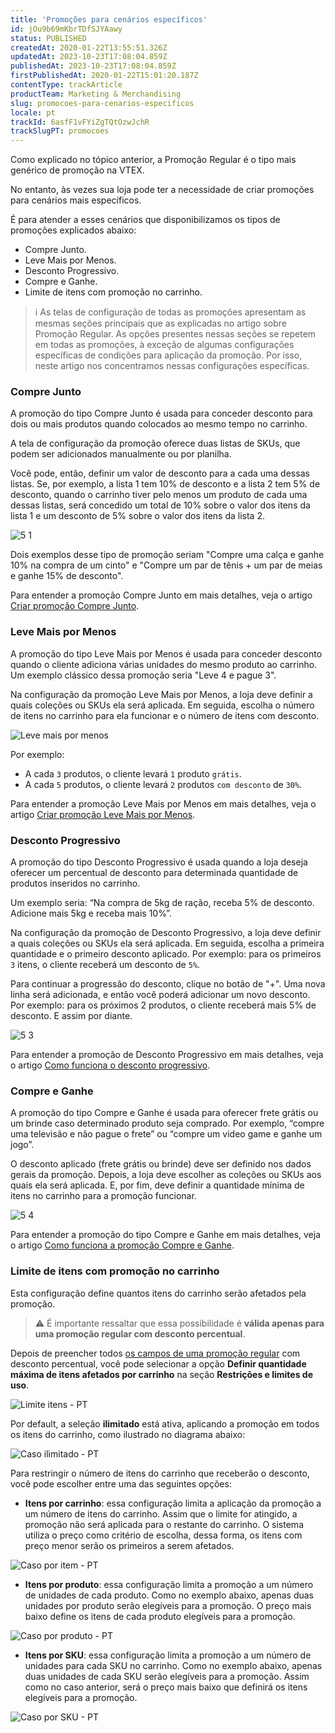 ```yaml
---
title: 'Promoções para cenários específicos'
id: jOu9b69mKbrTDfSJYAawy
status: PUBLISHED
createdAt: 2020-01-22T13:55:51.326Z
updatedAt: 2023-10-23T17:08:04.859Z
publishedAt: 2023-10-23T17:08:04.859Z
firstPublishedAt: 2020-01-22T15:01:20.187Z
contentType: trackArticle
productTeam: Marketing & Merchandising
slug: promocoes-para-cenarios-especificos
locale: pt
trackId: 6asfF1vFYiZgTQtOzwJchR
trackSlugPT: promocoes
---
```


Como explicado no tópico anterior, a Promoção Regular é o tipo mais genérico de promoção na VTEX.

No entanto, às vezes sua loja pode ter a necessidade de criar promoções para cenários mais específicos.

É para atender a esses cenários que disponibilizamos os tipos de promoções explicados abaixo:

- Compre Junto.
- Leve Mais por Menos.
- Desconto Progressivo.
- Compre e Ganhe.
- Limite de itens com promoção no carrinho.

>ℹ️ As telas de configuração de todas as promoções apresentam as mesmas seções principais que as explicadas no artigo sobre Promoção Regular. As opções presentes nessas seções se repetem em todas as promoções, à exceção de algumas configurações específicas de condições para aplicação da promoção. Por isso, neste artigo nos concentramos nessas configurações específicas.

### Compre Junto

A promoção do tipo Compre Junto é usada para conceder desconto para dois ou mais produtos quando colocados ao mesmo tempo no carrinho.

A tela de configuração da promoção oferece duas listas de SKUs, que podem ser adicionados manualmente ou por planilha.

Você pode, então, definir um valor de desconto para a cada uma dessas listas. Se, por exemplo, a lista 1 tem 10% de desconto e a lista 2 tem 5% de desconto, quando o carrinho tiver pelo menos um produto de cada uma dessas listas, será concedido um total de 10% sobre o valor dos itens da lista 1 e um desconto de 5% sobre o valor dos itens da lista 2.

![5 1](//images.ctfassets.net/alneenqid6w5/365uWey6OG9w1jMlIbi11L/108d507cd3957a5e9c6b128cd920d543/5_1.png)

Dois exemplos desse tipo de promoção seriam "Compre uma calça e ganhe 10% na compra de um cinto" e "Compre um par de tênis + um par de meias e ganhe 15% de desconto".

Para entender a promoção Compre Junto em mais detalhes, veja o artigo [Criar promoção Compre Junto](https://help.vtex.com/pt/tutorial/compre-junto--tutorials_323).

### Leve Mais por Menos

A promoção do tipo Leve Mais por Menos é usada para conceder desconto quando o cliente adiciona várias unidades do mesmo produto ao carrinho. Um exemplo clássico dessa promoção seria "Leve 4 e pague 3".

Na configuração da promoção Leve Mais por Menos, a loja deve definir a quais coleções ou SKUs ela será aplicada. Em seguida, escolha o número de itens no carrinho para ela funcionar e o número de itens com desconto.

![Leve mais por menos](//images.ctfassets.net/alneenqid6w5/5LQErZWrN4WyX8ZuIBEMPM/88a65536af3f8ee11f7fb7881056176b/Promo__es.png)

Por exemplo:
- A cada `3` produtos, o cliente levará `1` produto `grátis`.
- A cada `5` produtos, o cliente levará `2` produtos `com desconto` de `30%`.

Para entender a promoção Leve Mais por Menos em mais detalhes, veja o artigo [Criar promoção Leve Mais por Menos](https://help.vtex.com/pt/tutorial/leve-mais-por-menos--tutorials_325).

### Desconto Progressivo

A promoção do tipo Desconto Progressivo é usada quando a loja deseja oferecer um percentual de desconto para determinada quantidade de produtos inseridos no carrinho. 

Um exemplo seria: “Na compra de 5kg de ração, receba 5% de desconto. Adicione mais 5kg e receba mais 10%”.

Na configuração da promoção de Desconto Progressivo, a loja deve definir a quais coleções ou SKUs ela será aplicada. Em seguida, escolha a primeira quantidade e o primeiro desconto aplicado. Por exemplo: para os primeiros `3` itens, o cliente receberá um desconto de `5%`.

Para continuar a progressão do desconto, clique no botão de "+". Uma nova linha será adicionada, e então você poderá adicionar um novo desconto. Por exemplo: para os próximos 2 produtos, o cliente receberá mais 5% de desconto. E assim por diante.

![5 3](//images.ctfassets.net/alneenqid6w5/28KPsHCVKBF9ZgRUzwHudZ/81dcb7a88df530c81a8468e572aec43c/5_3.png)

Para entender a promoção de Desconto Progressivo em mais detalhes, veja o artigo [Como funciona o desconto progressivo](https://help.vtex.com/pt/tutorial/desconto-progressivo--tutorials_324).

### Compre e Ganhe

A promoção do tipo Compre e Ganhe é usada para oferecer frete grátis ou um brinde caso determinado produto seja comprado. Por exemplo, “compre uma televisão e não pague o frete” ou “compre um video game e ganhe um jogo”.

O desconto aplicado (frete grátis ou brinde) deve ser definido nos dados gerais da promoção. Depois, a loja deve escolher as coleções ou SKUs aos quais ela será aplicada. E, por fim, deve definir a quantidade mínima de itens no carrinho para a promoção funcionar.

![5 4](//images.ctfassets.net/alneenqid6w5/59ir5nkFky3fqbvr6fh4ht/156bd36222aaf26eeae18644e8ef2075/5_4.png)

Para entender a promoção do tipo Compre e Ganhe em mais detalhes, veja o artigo [Como funciona a promoção Compre e Ganhe](https://help.vtex.com/pt/tutorial/compre-e-ganhe--tutorials_322).

### Limite de itens com promoção no carrinho

Esta configuração define quantos itens do carrinho serão afetados pela promoção.

>⚠️ É importante ressaltar que essa possibilidade é **válida apenas para uma promoção regular com desconto percentual**.

Depois de preencher todos [os campos de uma promoção regular](https://help.vtex.com/pt/tutorial/regular-promotion--tutorials_327) com desconto percentual, você pode selecionar a opção __Definir quantidade máxima de itens afetados por carrinho__ na seção __Restrições e limites de uso__.

![Limite itens - PT](//images.ctfassets.net/alneenqid6w5/1W6ZYterIepCud41XJr4UQ/efa4913d768b6c60a738ade38b36250c/Limite_itens_-_PT.png)

Por default, a seleção __ilimitado__ está ativa, aplicando a promoção em todos os itens do carrinho, como ilustrado no diagrama abaixo:

![Caso ilimitado - PT](//images.ctfassets.net/alneenqid6w5/ryqePV18B6yVGLoUnqHdg/406ea14fc3a931027876309e46cb6afa/Caso_ilimitado.png)

Para restringir o número de itens do carrinho que receberão o desconto, você pode escolher entre uma das seguintes opções:

- __Itens por carrinho__: essa configuração limita a aplicação da promoção a um número de itens do carrinho. Assim que o limite for atingido, a promoção não será aplicada para o restante do carrinho. O sistema utiliza o preço como critério de escolha, dessa forma, os itens com preço menor serão os primeiros a serem afetados.

![Caso por item - PT](//images.ctfassets.net/alneenqid6w5/7yXbUrBWdqkcWyvXaLa7Hc/5de06c1250b310850722f31a63c36418/Caso_por_item.png)

- __Itens por produto__: essa configuração limita a promoção a um número de unidades de cada produto. Como no exemplo abaixo, apenas duas unidades por produto serão elegíveis para a promoção. O preço mais baixo define os itens de cada produto elegíveis para a promoção.

![Caso por produto - PT](//images.ctfassets.net/alneenqid6w5/55wWvZwHyjvrfk01vA9PRX/972beb813354aafcfa65c25ae5d37135/Caso_por_produto.png)

- __Itens por SKU__: essa configuração limita a promoção a um número de unidades para cada SKU no carrinho. Como no exemplo abaixo, apenas duas unidades de cada SKU serão elegíveis para a promoção. Assim como no caso anterior, será o preço mais baixo que definirá os itens elegíveis para a promoção.

![Caso por SKU - PT](//images.ctfassets.net/alneenqid6w5/2UCLkXZNHNKJtecRIeoYuF/c73bd02637a38ed2693ba5d2f74a8efa/Caso_por_SKU.png)
